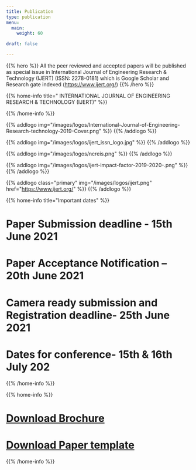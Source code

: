 ```yaml
---
title: Publication
type: publication
menu:
  main:
    weight: 60

draft: false

---
```


{{% hero %}}
All the peer reviewed and accepted papers will be published as special 
issue in International Journal of Engineering Research & Technology 
(IJERT) (ISSN: 2278-0181) which is Google Scholar and Research gate 
indexed (https://www.ijert.org/)
{{% /hero %}}

{{% home-info title=" INTERNATIONAL JOURNAL OF ENGINEERING RESEARCH & TECHNOLOGY (IJERT)" %}}

{{% /home-info %}}

<section class="logos text-centered publications">
{{% addlogo img="/images/logos/International-Journal-of-Engineering-Research-technology-2019-Cover.png" %}}
{{% /addlogo %}}


{{% addlogo img="/images/logos/ijert_issn_logo.jpg" %}}
{{% /addlogo %}}


{{% addlogo img="/images/logos/ncreis.png" %}}
{{% /addlogo %}}


{{% addlogo img="/images/logos/ijert-impact-factor-2019-2020-.png" %}}
{{% /addlogo %}}

{{% addlogo class="primary" img="/images/logos/ijert.png" href="https://www.ijert.org/" %}}
{{% /addlogo %}}

</section>



{{% home-info title="Important dates" %}}
# Paper Submission deadline - 15th June 2021
# Paper Acceptance Notification – 20th June 2021
# Camera ready submission and Registration deadline- 25th June 2021
# Dates for conference- 15th & 16th July 202
{{% /home-info %}}

{{% home-info %}}
#  [Download Brochure<i class="fa fa-download" aria-hidden="true" href="/NCREIS.pdf"></i>](/NCREIS.pdf) 


# [Download Paper template<i class="fa fa-download" aria-hidden="true"></i>](/images/IJERT_Paper_Template.doc)
{{% /home-info %}}